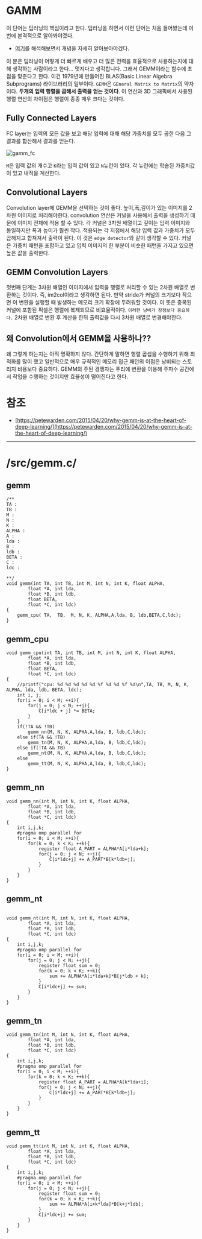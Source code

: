 # GAMM

이 단어는 딥러닝의 핵심이라고 한다. 딥러닝을 하면서 이런 단어는 처음 들어봤는데 이번에 본격적으로 알아봐야겠다.

- [여기](https://petewarden.com/2015/04/20/why-gemm-is-at-the-heart-of-deep-learning/)를 해석해보면서 개념을 자세히 알아보아야겠다.

이 분은 딥러닝이 어떻게 더 빠르게 배우고 더 많은 전력을 효율적으로 사용하는지에 대해 생각하는 사람이라고 한다... 멋지다고 생각합니다. 그래서 GEMM이라는 함수에 초점을 맞춘다고 한다. 이건 1979년에 만들어진 BLAS(Basic Linear Algebra Subprograms) 라이브러리의 일부이다. `GEMM`은 `GEneral Matrix to Matrix`의 약자이다. **두개의 입력 행렬을 곱해서 출력을 얻는 것이다**. 이 연산과 3D 그래픽에서 사용된 행렬 연산의 차이점은 행렬이 종종 매우 크다는 것이다.

## Fully Connected Layers
FC layer는 입력의 모든 값을 보고 해당 입력에 대해 해당 가중치를 모두 곱한 다음 그 결과를 합산해서 결과를 얻는다.



![gamm_fc](https://github.com/jjeamin/jjeamin.github.io/raw/master/_posts/post_img/darknet/gamm_fc.PNG)



`M`은 입력 값의 개수고 `K`라는 입력 값이 있고 `N`뉴런이 있다. 각 뉴런에는 학습된 가중치값이 있고 내적을 계산한다.

## Convolutional Layers
Convolution layer에 GEMM을 선택하는 것이 좋다. 높이,폭,깊이가 있는 이미지를 2차원 이미지로 처리해야한다. convolution 연산은 커널을 사용해서 출력을 생성하기 때문에 이미지 전체에 적용 할 수 있다. 각 커널은 3차원 배열이고 깊이는 입력 이미지와 동일하지만 폭과 높이가 훨씬 작다. 적용되는 각 지점에서 해당 입력 값과 가중치가 모두 곱해지고 합쳐져서 출력이 된다. 이 것은 `edge detector`와 같이 생각할 수 있다. 커널은 가중치 패턴을 포함하고 있고 입력 이미지의 한 부분이 비슷한 패턴을 가지고 있으면 높은 값을 출력한다.

## GEMM Convolution Layers
첫번째 단계는 3차원 배열인 이미지에서 입력을 행렬로 처리할 수 있는 2차원 배열로 변환하는 것이다. 즉, im2col이라고 생각하면 된다. 만약 stride가 커널의 크기보다 작으면 이 변환을 실행할 때 발생하는 메모리 크기 확장에 두려워할 것이다. 이 뜻은 중복된 커널에 포함된 픽셀은 행렬에 복제되므로 비효율적이다. `이러한 낭비가 장점보다 중요하다.` 2차원 배열로 변환 후 계산을 한뒤 출력값을 다시 3차원 배열로 변경해야한다.

## 왜 Convolution에서 GEMM을 사용하나??
왜 그렇게 하는지는 아직 명확하지 않다. 간단하게 말하면 행렬 곱셉을 수행하기 위해 최적화를 많이 했고 일반적으로 매우 규칙적인 메모리 접근 패턴의 이점은 낭비되는 스토리지 비용보다 중요하다. GEMM의 주된 경쟁자는 푸리에 변환을 이용해 주파수 공간에서 작업을 수행하는 것이지만 효율성이 떨어진다고 한다.

# 참조
- [https://petewarden.com/2015/04/20/why-gemm-is-at-the-heart-of-deep-learning/](https://petewarden.com/2015/04/20/why-gemm-is-at-the-heart-of-deep-learning/)

---

# /src/gemm.c/

## gemm

```
/**
TA :
TB :
M :
N :
K :
ALPHA :
A :
lda :
B :
ldb :
BETA :
C :
ldc :

**/
void gemm(int TA, int TB, int M, int N, int K, float ALPHA,
        float *A, int lda,
        float *B, int ldb,
        float BETA,
        float *C, int ldc)
{
    gemm_cpu( TA,  TB,  M, N, K, ALPHA,A,lda, B, ldb,BETA,C,ldc);
}
```

## gemm_cpu

```
void gemm_cpu(int TA, int TB, int M, int N, int K, float ALPHA,
        float *A, int lda,
        float *B, int ldb,
        float BETA,
        float *C, int ldc)
{
    //printf("cpu: %d %d %d %d %d %f %d %d %f %d\n",TA, TB, M, N, K, ALPHA, lda, ldb, BETA, ldc);
    int i, j;
    for(i = 0; i < M; ++i){
        for(j = 0; j < N; ++j){
            C[i*ldc + j] *= BETA;
        }
    }
    if(!TA && !TB)
        gemm_nn(M, N, K, ALPHA,A,lda, B, ldb,C,ldc);
    else if(TA && !TB)
        gemm_tn(M, N, K, ALPHA,A,lda, B, ldb,C,ldc);
    else if(!TA && TB)
        gemm_nt(M, N, K, ALPHA,A,lda, B, ldb,C,ldc);
    else
        gemm_tt(M, N, K, ALPHA,A,lda, B, ldb,C,ldc);
}
```

## gemm_nn

```
void gemm_nn(int M, int N, int K, float ALPHA,
        float *A, int lda,
        float *B, int ldb,
        float *C, int ldc)
{
    int i,j,k;
    #pragma omp parallel for
    for(i = 0; i < M; ++i){
        for(k = 0; k < K; ++k){
            register float A_PART = ALPHA*A[i*lda+k];
            for(j = 0; j < N; ++j){
                C[i*ldc+j] += A_PART*B[k*ldb+j];
            }
        }
    }
}
```

## gemm_nt

```

void gemm_nt(int M, int N, int K, float ALPHA,
        float *A, int lda,
        float *B, int ldb,
        float *C, int ldc)
{
    int i,j,k;
    #pragma omp parallel for
    for(i = 0; i < M; ++i){
        for(j = 0; j < N; ++j){
            register float sum = 0;
            for(k = 0; k < K; ++k){
                sum += ALPHA*A[i*lda+k]*B[j*ldb + k];
            }
            C[i*ldc+j] += sum;
        }
    }
}
```

## gemm_tn

```
void gemm_tn(int M, int N, int K, float ALPHA,
        float *A, int lda,
        float *B, int ldb,
        float *C, int ldc)
{
    int i,j,k;
    #pragma omp parallel for
    for(i = 0; i < M; ++i){
        for(k = 0; k < K; ++k){
            register float A_PART = ALPHA*A[k*lda+i];
            for(j = 0; j < N; ++j){
                C[i*ldc+j] += A_PART*B[k*ldb+j];
            }
        }
    }
}
```

## gemm_tt

```
void gemm_tt(int M, int N, int K, float ALPHA,
        float *A, int lda,
        float *B, int ldb,
        float *C, int ldc)
{
    int i,j,k;
    #pragma omp parallel for
    for(i = 0; i < M; ++i){
        for(j = 0; j < N; ++j){
            register float sum = 0;
            for(k = 0; k < K; ++k){
                sum += ALPHA*A[i+k*lda]*B[k+j*ldb];
            }
            C[i*ldc+j] += sum;
        }
    }
}
```
